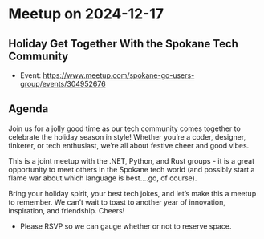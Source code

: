 # Meetup on 2024-12-17

## Holiday Get Together With the Spokane Tech Community

* Event: https://www.meetup.com/spokane-go-users-group/events/304952676

## Agenda

Join us for a jolly good time as our tech community comes together to celebrate the holiday season in style! Whether you’re a coder, designer, tinkerer, or tech enthusiast, we’re all about festive cheer and good vibes.

This is a joint meetup with the .NET, Python, and Rust groups - it is a great opportunity to meet others in the Spokane tech world (and possibly start a flame war about which language is best....go, of course).

Bring your holiday spirit, your best tech jokes, and let’s make this a meetup to remember. We can’t wait to toast to another year of innovation, inspiration, and friendship. Cheers!

* Please RSVP so we can gauge whether or not to reserve space.
